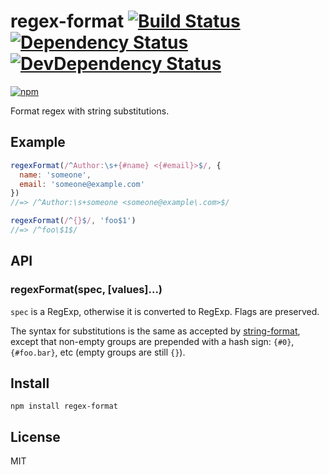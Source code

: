 # regex-format [![Build Status][travis-badge]][travis] [![Dependency Status][david-badge]][david] [![DevDependency Status][david-dev-badge]][david-dev]

[![npm](https://nodei.co/npm/regex-format.png)](https://nodei.co/npm/regex-format/)

[travis-badge]: https://travis-ci.org/eush77/regex-format.svg
[travis]: https://travis-ci.org/eush77/regex-format
[david-badge]: https://david-dm.org/eush77/regex-format.png
[david]: https://david-dm.org/eush77/regex-format
[david-dev-badge]: https://david-dm.org/eush77/regex-format/dev-status.png
[david-dev]: https://david-dm.org/eush77/regex-format?type=dev

Format regex with string substitutions.

## Example

```js
regexFormat(/^Author:\s+{#name} <{#email}>$/, {
  name: 'someone',
  email: 'someone@example.com'
})
//=> /^Author:\s+someone <someone@example\.com>$/

regexFormat(/^{}$/, 'foo$1')
//=> /^foo\$1$/
```

## API

### regexFormat(spec, [values]...)

`spec` is a RegExp, otherwise it is converted to RegExp. Flags are preserved.

The syntax for substitutions is the same as accepted by [string-format](https://www.npmjs.org/package/string-format), except that non-empty groups are prepended with a hash sign: `{#0}`, `{#foo.bar}`, etc (empty groups are still `{}`).

## Install

```shell
npm install regex-format
```

## License

MIT
